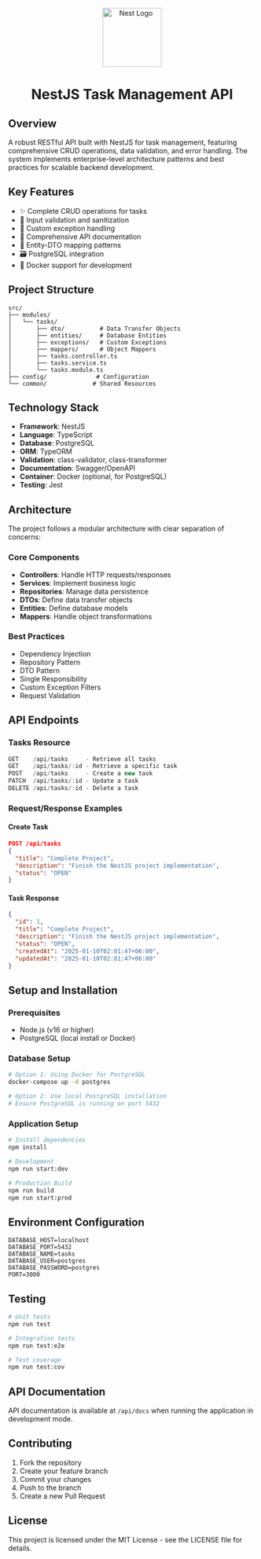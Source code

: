 <p align="center">
  <a href="http://nestjs.com/" target="blank"><img src="https://nestjs.com/img/logo-small.svg" width="120" alt="Nest Logo" /></a>
</p>

<h1 align="center">NestJS Task Management API</h1>

## Overview
A robust RESTful API built with NestJS for task management, featuring comprehensive CRUD operations, data validation, and error handling. The system implements enterprise-level architecture patterns and best practices for scalable backend development.

## Key Features
- ✨ Complete CRUD operations for tasks
- 🔐 Input validation and sanitization
- 🎯 Custom exception handling
- 📝 Comprehensive API documentation
- 🔄 Entity-DTO mapping patterns
- 🗃️ PostgreSQL integration
- 🐳 Docker support for development

## Project Structure
```
src/
├── modules/
│   └── tasks/
│       ├── dto/          # Data Transfer Objects
│       ├── entities/     # Database Entities
│       ├── exceptions/   # Custom Exceptions
│       ├── mappers/      # Object Mappers
│       ├── tasks.controller.ts
│       ├── tasks.service.ts
│       └── tasks.module.ts
├── config/              # Configuration
└── common/             # Shared Resources
```

## Technology Stack
- **Framework**: NestJS
- **Language**: TypeScript
- **Database**: PostgreSQL
- **ORM**: TypeORM
- **Validation**: class-validator, class-transformer
- **Documentation**: Swagger/OpenAPI
- **Container**: Docker (optional, for PostgreSQL)
- **Testing**: Jest

## Architecture
The project follows a modular architecture with clear separation of concerns:

### Core Components
- **Controllers**: Handle HTTP requests/responses
- **Services**: Implement business logic
- **Repositories**: Manage data persistence
- **DTOs**: Define data transfer objects
- **Entities**: Define database models
- **Mappers**: Handle object transformations

### Best Practices
- Dependency Injection
- Repository Pattern
- DTO Pattern
- Single Responsibility
- Custom Exception Filters
- Request Validation

## API Endpoints

### Tasks Resource
```typescript
GET    /api/tasks     - Retrieve all tasks
GET    /api/tasks/:id - Retrieve a specific task
POST   /api/tasks     - Create a new task
PATCH  /api/tasks/:id - Update a task
DELETE /api/tasks/:id - Delete a task
```

### Request/Response Examples

#### Create Task
```json
POST /api/tasks
{
  "title": "Complete Project",
  "description": "Finish the NestJS project implementation",
  "status": "OPEN"
}
```

#### Task Response
```json
{
  "id": 1,
  "title": "Complete Project",
  "description": "Finish the NestJS project implementation",
  "status": "OPEN",
  "createdAt": "2025-01-10T02:01:47+06:00",
  "updatedAt": "2025-01-10T02:01:47+06:00"
}
```

## Setup and Installation

### Prerequisites
- Node.js (v16 or higher)
- PostgreSQL (local install or Docker)

### Database Setup
```bash
# Option 1: Using Docker for PostgreSQL
docker-compose up -d postgres

# Option 2: Use local PostgreSQL installation
# Ensure PostgreSQL is running on port 5432
```

### Application Setup
```bash
# Install dependencies
npm install

# Development
npm run start:dev

# Production Build
npm run build
npm run start:prod
```

## Environment Configuration
```env
DATABASE_HOST=localhost
DATABASE_PORT=5432
DATABASE_NAME=tasks
DATABASE_USER=postgres
DATABASE_PASSWORD=postgres
PORT=3000
```

## Testing
```bash
# Unit tests
npm run test

# Integration tests
npm run test:e2e

# Test coverage
npm run test:cov
```

## API Documentation
API documentation is available at `/api/docs` when running the application in development mode.

## Contributing
1. Fork the repository
2. Create your feature branch
3. Commit your changes
4. Push to the branch
5. Create a new Pull Request

## License
This project is licensed under the MIT License - see the LICENSE file for details.
